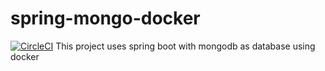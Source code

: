 # spring-mongo-docker
[![CircleCI](https://dl.circleci.com/status-badge/img/gh/olakunlebalogun/spring-mongo-docker/tree/olakunle.svg?style=svg)](https://dl.circleci.com/status-badge/redirect/gh/olakunlebalogun/spring-mongo-docker/tree/olakunle)
This project uses spring boot with mongodb as database using docker
